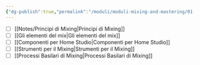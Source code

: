 ```yaml
---
{"dg-publish":true,"permalink":"/moduli/moduli-mixing-and-mastering/01-modulo-introduzione-al-mixing/"}
---
```





- [ ] [[Notes/Principi di Mixing\|Principi di Mixing]]
- [ ] [[Gli elementi del mix\|Gli elementi del mix]]
- [ ] [[Componenti per Home Studio\|Componenti per Home Studio]]
- [ ] [[Strumenti per il Mixing\|Strumenti per il Mixing]]
- [ ] [[Processi Basilari di Mixing\|Processi Basilari di Mixing]]

